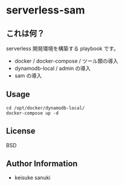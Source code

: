 serverless-sam
=========

## これは何？

serverless 開発環境を構築する playbook です。

- docker / docker-compose / ツール類の導入
- dynamodb-local / admin の導入
- sam の導入

Usage
-------

```
cd /opt/docker/dynamodb-local/
docker-compose up -d
```

License
-------

BSD

Author Information
------------------

- keisuke sanuki 
